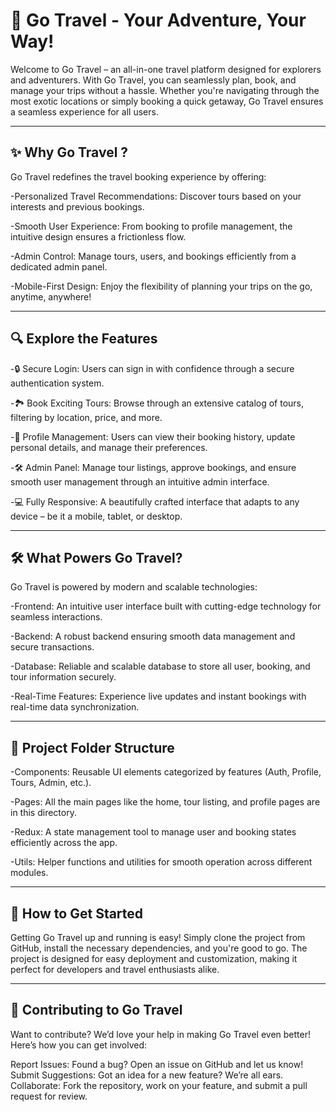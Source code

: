 # 🌟 Go Travel - Your Adventure, Your Way!
Welcome to Go Travel – an all-in-one travel platform designed for explorers and adventurers. With Go Travel, you can seamlessly plan, book, and manage your trips without a hassle. Whether you're navigating through the most exotic locations or simply booking a quick getaway, Go Travel ensures a seamless experience for all users.

---

## ✨ Why Go Travel ?

Go Travel redefines the travel booking experience by offering:

-Personalized Travel Recommendations: Discover tours based on your interests and previous bookings.

-Smooth User Experience: From booking to profile management, the intuitive design ensures a frictionless flow.

-Admin Control: Manage tours, users, and bookings efficiently from a dedicated admin panel.

-Mobile-First Design: Enjoy the flexibility of planning your trips on the go, anytime, anywhere!

---

## 🔍 Explore the Features

-🔒 Secure Login: Users can sign in with confidence through a secure authentication system.

-🏞️ Book Exciting Tours: Browse through an extensive catalog of tours, filtering by location, price, and more.

-👤 Profile Management: Users can view their booking history, update personal details, and manage their preferences.

-🛠 Admin Panel: Manage tour listings, approve bookings, and ensure smooth user management through an intuitive admin interface.

-💻 Fully Responsive: A beautifully crafted interface that adapts to any device – be it a mobile, tablet, or desktop.


---

## 🛠 What Powers Go Travel?

Go Travel is powered by modern and scalable technologies:

-Frontend: An intuitive user interface built with cutting-edge technology for seamless interactions.

-Backend: A robust backend ensuring smooth data management and secure transactions.

-Database: Reliable and scalable database to store all user, booking, and tour information securely.

-Real-Time Features: Experience live updates and instant bookings with real-time data synchronization.

---

## 📂 Project Folder Structure

-Components: Reusable UI elements categorized by features (Auth, Profile, Tours, Admin, etc.).

-Pages: All the main pages like the home, tour listing, and profile pages are in this directory.

-Redux: A state management tool to manage user and booking states efficiently across the app.

-Utils: Helper functions and utilities for smooth operation across different modules.

---

## 🚀 How to Get Started

Getting Go Travel up and running is easy! Simply clone the project from GitHub, install the necessary dependencies, and you're good to go. The project is designed for easy deployment and customization, making it perfect for developers and travel enthusiasts alike.

---

## 🤝 Contributing to Go Travel
Want to contribute? We’d love your help in making Go Travel even better!
Here’s how you can get involved:

Report Issues: Found a bug? Open an issue on GitHub and let us know!
Submit Suggestions: Got an idea for a new feature? We’re all ears.
Collaborate: Fork the repository, work on your feature, and submit a pull request for review.
